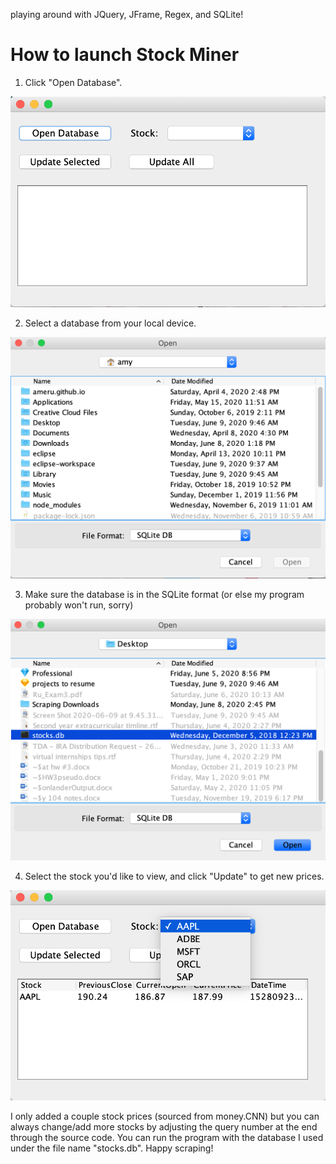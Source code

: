 playing around with JQuery, JFrame, Regex, and SQLite!

# How to launch Stock Miner
1. Click "Open Database".
<img src = https://github.com/ameru/stock-miner-app/blob/master/stock_app_imgs/stock1.png>

2. Select a database from your local device.
<img src = https://github.com/ameru/stock-miner-app/blob/master/stock_app_imgs/stock2.png>

3. Make sure the database is in the SQLite format (or else my program probably won't run, sorry)
<img src = https://github.com/ameru/stock-miner-app/blob/master/stock_app_imgs/stock3.png>

4. Select the stock you'd like to view, and click "Update" to get new prices.
<img src = https://github.com/ameru/stock-miner-app/blob/master/stock_app_imgs/stock4.png>

I only added a couple stock prices (sourced from money.CNN) but you can always change/add more stocks by adjusting the query number at the end through the source code. You can run the program with the database I used under the file name "stocks.db". Happy scraping!
